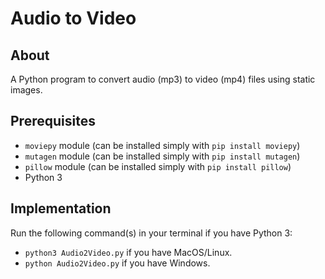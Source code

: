 # Audio to Video

## About

A Python program to convert audio (mp3) to video (mp4) files using static images.

## Prerequisites

- `moviepy` module (can be installed simply with `pip install moviepy`)
- `mutagen` module (can be installed simply with `pip install mutagen`)
- `pillow` module (can be installed simply with `pip install pillow`)
- Python 3

##  Implementation

Run the following command(s) in your terminal if you have Python 3:

- `python3 Audio2Video.py` if you have MacOS/Linux.
- `python Audio2Video.py` if you have Windows.
